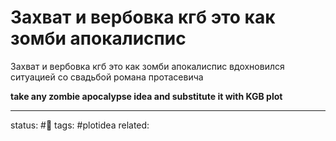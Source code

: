 # Захват и вербовка кгб это как зомби апокалиспис
Захват и вербовка кгб это как зомби апокалиспис
вдохновился ситуацией со свадьбой романа протасевича

**take any zombie apocalypse idea and substitute it with KGB plot**

---
status: #🌱
tags: #plotidea 
related: 